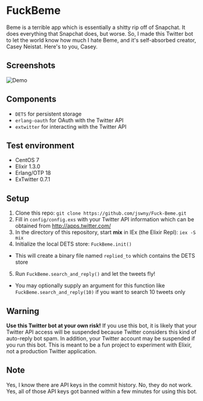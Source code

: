 # FuckBeme
Beme is a terrible app which is essentially a shitty rip off of Snapchat. It does everything that Snapchat does, but worse. So, I made this Twitter bot to let the world know how much I hate Beme, and it's self-absorbed creator, Casey Neistat. Here's to you, Casey.

## Screenshots
![Demo](http://i.imgur.com/9P4CvZW.gif "Demo")

## Components
- `DETS` for persistent storage
- `erlang-oauth` for OAuth with the Twitter API
- `extwitter` for interacting with the Twitter API

## Test environment
- CentOS 7
- Elixir 1.3.0
- Erlang/OTP 18
- ExTwitter 0.7.1

## Setup
1. Clone this repo: `git clone https://github.com/jswny/Fuck-Beme.git`
2. Fill in `config/config.exs` with your Twitter API information which can be obtained from http://apps.twitter.com/
3. In the directory of this repository, start **mix** in IEx (the Elixir Repl): `iex -S mix`
4. Initialize the local DETS store: `FuckBeme.init()`
  - This will create a binary file named `replied_to` which contains the DETS store
5. Run `FuckBeme.search_and_reply()` and let the tweets fly!
  - You may optionally supply an argument for this function like `FuckBeme.search_and_reply(10)` if you want to search 10 tweets only

## Warning
**Use this Twitter bot at your own risk!** If you use this bot, it is likely that your Twitter API access will be suspended because Twitter considers this kind of auto-reply bot spam. In addition, your Twitter account may be suspended if you run this bot. This is meant to be a fun project to experiment with Elixir, not a production Twitter application.

## Note
Yes, I know there are API keys in the commit history. No, they do not work. Yes, all of those API keys got banned within a few minutes for using this bot.

